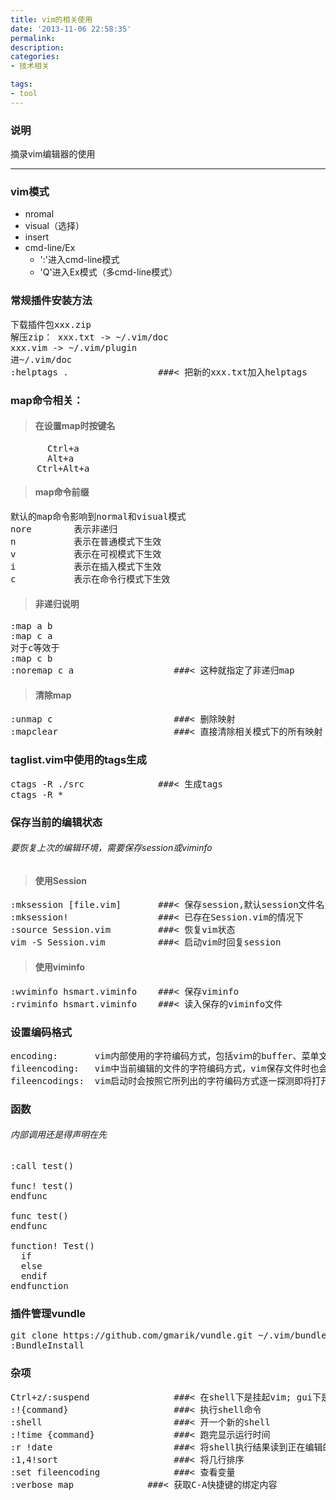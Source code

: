 ```yaml
---
title: vim的相关使用
date: '2013-11-06 22:58:35'
permalink: 
description: 
categories: 
- 技术相关

tags:
- tool
---
```


### 说明
摘录vim编辑器的使用

---

### vim模式
* nromal
* visual（选择）
* insert
* cmd-line/Ex
    * ':'进入cmd-line模式
    * 'Q'进入Ex模式（多cmd-line模式）


### 常规插件安装方法
<pre>
下载插件包xxx.zip
解压zip： xxx.txt -> ~/.vim/doc
xxx.vim -> ~/.vim/plugin
进~/.vim/doc
:helptags .                 ###< 把新的xxx.txt加入helptags
</pre>


### map命令相关：
> #### 在设置map时按键名
<pre>
<C-a>       Ctrl+a
<A-a>       Alt+a
<C-A-a>     Ctrl+Alt+a
</pre>

> #### map命令前缀
<pre>
默认的map命令影响到normal和visual模式
nore        表示非递归
n           表示在普通模式下生效
v           表示在可视模式下生效
i           表示在插入模式下生效
c           表示在命令行模式下生效
</pre>

> #### 非递归说明
<pre>
:map a b
:map c a
对于c等效于
:map c b
:noremap c a                   ###< 这种就指定了非递归map
</pre>

> #### 清除map
<pre>
:unmap c                       ###< 删除映射
:mapclear                      ###< 直接清除相关模式下的所有映射
</pre>

### taglist.vim中使用的tags生成
<pre>
ctags -R ./src              ###< 生成tags
ctags -R *
</pre>

### 保存当前的编辑状态
###### 要恢复上次的编辑环境，需要保存session或viminfo
> #### 使用Session
<pre>
:mksession [file.vim]       ###< 保存session,默认session文件名为Session.vim
:mksession!                 ###< 已存在Session.vim的情况下
:source Session.vim         ###< 恢复vim状态
vim -S Session.vim          ###< 启动vim时回复session
</pre>

> #### 使用viminfo
<pre>
:wviminfo hsmart.viminfo    ###< 保存viminfo
:rviminfo hsmart.viminfo    ###< 读入保存的viminfo文件
</pre>

### 设置编码格式
<pre>
encoding:       vim内部使用的字符编码方式，包括viｍ的buffer、菜单文本、消息文本等
fileencoding:   vim中当前编辑的文件的字符编码方式，vim保存文件时也会将文件保存为这种编码方式
fileencodings:  vim启动时会按照它所列出的字符编码方式逐一探测即将打开的文件的字符编码方式，并且将fileencoding设置为最终探测到的字符编码方式。因此最好将unicode编码方式放到这个列表的最前面，将拉丁语系编码方式latin1放到最后面
</pre>


### 函数
###### 内部调用还是得声明在先
<pre>
:call test()

func! test()
endfunc

func test()
endfunc

function! Test()
  if
  else
  endif
endfunction
</pre>


### 插件管理vundle
<pre>
git clone https://github.com/gmarik/vundle.git ~/.vim/bundle/vundle
:BundleInstall
</pre>

### 杂项
<pre>
Ctrl+z/:suspend                ###< 在shell下是挂起vim; gui下是最小化窗口
:!{command}                    ###< 执行shell命令
:shell                         ###< 开一个新的shell
:!time {command}               ###< 跑完显示运行时间
:r !date                       ###< 将shell执行结果读到正在编辑的文件
:1,4!sort                      ###< 将几行排序
:set fileencoding              ###< 查看变量
:verbose map <C-A>             ###< 获取C-A快捷键的绑定内容
</pre>

